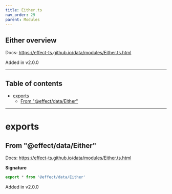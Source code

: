 ```yaml
---
title: Either.ts
nav_order: 29
parent: Modules
---
```


## Either overview

Docs: https://effect-ts.github.io/data/modules/Either.ts.html

Added in v2.0.0

---

<h2 class="text-delta">Table of contents</h2>

- [exports](#exports)
  - [From "@effect/data/Either"](#from-effectdataeither)

---

# exports

## From "@effect/data/Either"

Docs: https://effect-ts.github.io/data/modules/Either.ts.html

**Signature**

```ts
export * from '@effect/data/Either'
```

Added in v2.0.0
